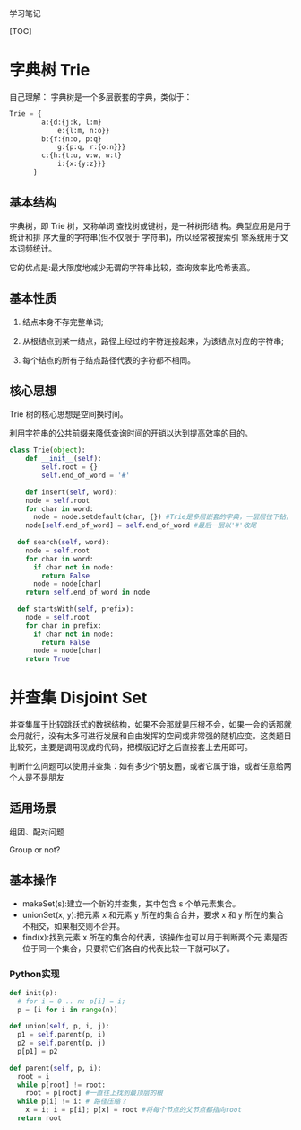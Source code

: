 学习笔记

[TOC]



# 字典树 Trie

自己理解：
字典树是一个多层嵌套的字典，类似于：

```python
Trie = {
        a:{d:{j:k, l:m}
            e:{l:m, n:o}}
        b:{f:{n:o, p:q}
            g:{p:q, r:{o:n}}}
        c:{h:{t:u, v:w, w:t}
            i:{x:{y:z}}}
      }
```

## 基本结构

字典树，即 Trie 树，又称单词 查找树或键树，是一种树形结 构。典型应用是用于统计和排 序大量的字符串(但不仅限于 字符串)，所以经常被搜索引 擎系统用于文本词频统计。

它的优点是:最大限度地减少无谓的字符串比较，查询效率比哈希表高。



## 基本性质

1. 结点本身不存完整单词;

2. 从根结点到某一结点，路径上经过的字符连接起来，为该结点对应的字符串;

3. 每个结点的所有子结点路径代表的字符都不相同。



## 核心思想

Trie 树的核心思想是空间换时间。 

利用字符串的公共前缀来降低查询时间的开销以达到提高效率的目的。

```python
class Trie(object):
	def __init__(self):
		self.root = {}
		self.end_of_word = '#'
    
	def insert(self, word):
    node = self.root
    for char in word:
      node = node.setdefault(char, {}) #Trie是多层嵌套的字典，一层层往下钻，有键就返回值，没有键就创建键值对
    node[self.end_of_word] = self.end_of_word #最后一层以'#'收尾
    
  def search(self, word):
    node = self.root
    for char in word:
      if char not in node:
        return False
      node = node[char]
    return self.end_of_word in node
  
  def startsWith(self, prefix):
    node = self.root
    for char in prefix:
      if char not in node:
        return False
      node = node[char]
    return True
```





# 并查集 Disjoint Set

并查集属于比较跳跃式的数据结构，如果不会那就是压根不会，如果一会的话那就会用就行，没有太多可进行发展和自由发挥的空间或非常强的随机应变。这类题目比较死，主要是调用现成的代码，把模版记好之后直接套上去用即可。

判断什么问题可以使用并查集：如有多少个朋友圈，或者它属于谁，或者任意给两个人是不是朋友

## 适用场景

组团、配对问题

Group or not?



## 基本操作

- makeSet(s):建立一个新的并查集，其中包含 s 个单元素集合。
- unionSet(x, y):把元素 x 和元素 y 所在的集合合并，要求 x 和 y 所在的集合不相交，如果相交则不合并。
- find(x):找到元素 x 所在的集合的代表，该操作也可以用于判断两个元 素是否位于同一个集合，只要将它们各自的代表比较一下就可以了。

### Python实现

```python
def init(p):
  # for i = 0 .. n: p[i] = i;
  p = [i for i in range(n)]
  
def union(self, p, i, j):
  p1 = self.parent(p, i)
  p2 = self.parent(p, j)
  p[p1] = p2
  
def parent(self, p, i):
  root = i
  while p[root] != root:
    root = p[root] #一直往上找到最顶层的根
  while p[i] != i: # 路径压缩？
    x = i; i = p[i]; p[x] = root #将每个节点的父节点都指向root
  return root
```








